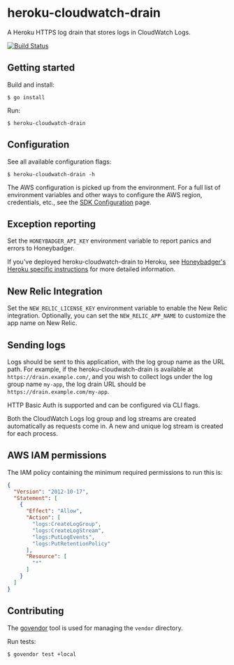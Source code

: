 # heroku-cloudwatch-drain

A Heroku HTTPS log drain that stores logs in CloudWatch Logs.

[![Build Status](https://travis-ci.org/kiskolabs/heroku-cloudwatch-drain.svg?branch=master)](https://travis-ci.org/kiskolabs/heroku-cloudwatch-drain)

## Getting started

Build and install:

    $ go install

Run:

    $ heroku-cloudwatch-drain

## Configuration

See all available configuration flags:

    $ heroku-cloudwatch-drain -h

The AWS configuration is picked up from the environment. For a full list of
environment variables and other ways to configure the AWS region, credentials,
etc., see the [SDK
Configuration](http://docs.aws.amazon.com/sdk-for-go/v1/developer-guide/configuring-sdk.html)
page.

## Exception reporting

Set the `HONEYBADGER_API_KEY` environment variable to report panics and errors to Honeybadger.

If you've deployed heroku-cloudwatch-drain to Heroku, see [Honeybadger's Heroku specific instructions](http://docs.honeybadger.io/guides/heroku.html) for more detailed information.

## New Relic Integration

Set the `NEW_RELIC_LICENSE_KEY` environment variable to enable the New Relic integration. Optionally, you can set the `NEW_RELIC_APP_NAME` to customize the app name on New Relic.

## Sending logs

Logs should be sent to this application, with the log group name as the URL
path. For example, if the heroku-cloudwatch-drain is available at
`https://drain.example.com/`, and you wish to collect logs under the log group
name `my-app`, the log drain URL should be `https://drain.example.com/my-app`.

HTTP Basic Auth is supported and can be configured via CLI flags.

Both the CloudWatch Logs log group and log streams are created automatically as
requests come in. A new and unique log stream is created for each process.

## AWS IAM permissions

The IAM policy containing the minimum required permissions to run this is:

```json
{
  "Version": "2012-10-17",
  "Statement": [
    {
      "Effect": "Allow",
      "Action": [
        "logs:CreateLogGroup",
        "logs:CreateLogStream",
        "logs:PutLogEvents",
        "logs:PutRetentionPolicy"
      ],
      "Resource": [
        "*"
      ]
    }
  ]
}
```

## Contributing

The [govendor](https://github.com/kardianos/govendor) tool is used for managing
the `vendor` directory.

Run tests:

    $ govendor test +local
